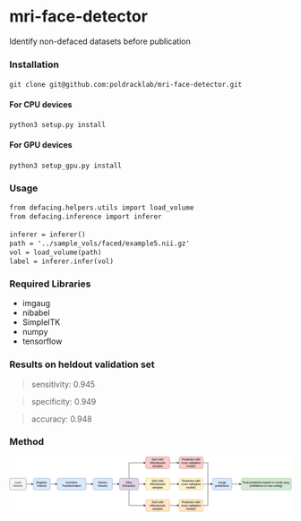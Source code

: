 # mri-face-detector
Identify non-defaced datasets before publication

### Installation
`git clone git@github.com:poldracklab/mri-face-detector.git`

#### For CPU devices
`python3 setup.py install`

#### For GPU devices
`python3 setup_gpu.py install`

### Usage

```
from defacing.helpers.utils import load_volume
from defacing.inference import inferer

inferer = inferer()
path = '../sample_vols/faced/example5.nii.gz'
vol = load_volume(path)
label = inferer.infer(vol)
```

### Required Libraries

+ imgaug
+ nibabel 
+ SimpleITK
+ numpy
+ tensorflow



### Results on heldout validation set

> sensitivity: 0.945

> specificity: 0.949

> accuracy: 0.948

### Method
![pipeline](./pipeline.png)

